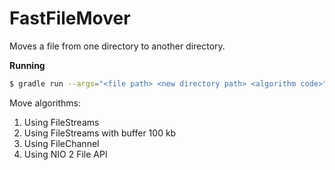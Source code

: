 # FastFileMover

Moves a file from one directory to another directory.

**Running**

```bash
$ gradle run --args="<file path> <new directory path> <algorithm code>"
```

Move algorithms:
1. Using FileStreams
1. Using FileStreams with buffer 100 kb
1. Using FileChannel
1. Using NIO 2 File API
